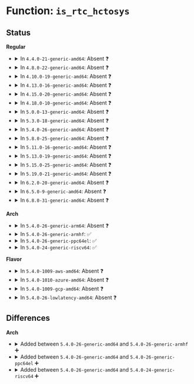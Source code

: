 # Function: <code>is_rtc_hctosys</code>

## Status
<b>Regular</b>
<ul>
<li>
<details>
<summary>In <code>4.4.0-21-generic-amd64</code>: Absent ❓</summary>

```json
{
  "name": "is_rtc_hctosys",
  "collision_type": "Unique Static",
  "inline_type": "Selective",
  "funcs": [
    {
      "addr": 18446744071585619984,
      "name": "is_rtc_hctosys",
      "external": false,
      "loc": "drivers/rtc/rtc-proc.c:24",
      "file": "drivers/rtc/rtc-proc.c",
      "inline": "not declared, inlined",
      "caller_inline": [],
      "caller_func": [
        "drivers/rtc/rtc-proc.c:rtc_proc_add_device",
        "drivers/rtc/rtc-proc.c:rtc_proc_del_device"
      ]
    }
  ],
  "symbols": [
    {
      "addr": 18446744071585619984,
      "name": "is_rtc_hctosys.isra.0",
      "section": ".text",
      "bind": "STB_LOCAL",
      "size": 111
    }
  ]
}
```
</details>
</li>
<li>
<details>
<summary>In <code>4.8.0-22-generic-amd64</code>: Absent ❓</summary>

```json
{
  "name": "is_rtc_hctosys",
  "collision_type": "Unique Static",
  "inline_type": "Selective",
  "funcs": [
    {
      "addr": 18446744071586015424,
      "name": "is_rtc_hctosys",
      "external": false,
      "loc": "drivers/rtc/rtc-proc.c:24",
      "file": "drivers/rtc/rtc-proc.c",
      "inline": "not declared, inlined",
      "caller_inline": [],
      "caller_func": [
        "drivers/rtc/rtc-proc.c:rtc_proc_del_device",
        "drivers/rtc/rtc-proc.c:rtc_proc_add_device"
      ]
    }
  ],
  "symbols": [
    {
      "addr": 18446744071586015424,
      "name": "is_rtc_hctosys.isra.0",
      "section": ".text",
      "bind": "STB_LOCAL",
      "size": 111
    }
  ]
}
```
</details>
</li>
<li>
<details>
<summary>In <code>4.10.0-19-generic-amd64</code>: Absent ❓</summary>

```json
{
  "name": "is_rtc_hctosys",
  "collision_type": "Unique Static",
  "inline_type": "Selective",
  "funcs": [
    {
      "addr": 18446744071586211232,
      "name": "is_rtc_hctosys",
      "external": false,
      "loc": "drivers/rtc/rtc-proc.c:24",
      "file": "drivers/rtc/rtc-proc.c",
      "inline": "not declared, inlined",
      "caller_inline": [],
      "caller_func": [
        "drivers/rtc/rtc-proc.c:rtc_proc_del_device",
        "drivers/rtc/rtc-proc.c:rtc_proc_add_device"
      ]
    }
  ],
  "symbols": [
    {
      "addr": 18446744071586211232,
      "name": "is_rtc_hctosys.isra.0",
      "section": ".text",
      "bind": "STB_LOCAL",
      "size": 111
    }
  ]
}
```
</details>
</li>
<li>
<details>
<summary>In <code>4.13.0-16-generic-amd64</code>: Absent ❓</summary>

```json
{
  "name": "is_rtc_hctosys",
  "collision_type": "Unique Static",
  "inline_type": "Selective",
  "funcs": [
    {
      "addr": 18446744071586300288,
      "name": "is_rtc_hctosys",
      "external": false,
      "loc": "drivers/rtc/rtc-proc.c:24",
      "file": "drivers/rtc/rtc-proc.c",
      "inline": "not declared, inlined",
      "caller_inline": [],
      "caller_func": [
        "drivers/rtc/rtc-proc.c:rtc_proc_del_device",
        "drivers/rtc/rtc-proc.c:rtc_proc_add_device"
      ]
    }
  ],
  "symbols": [
    {
      "addr": 18446744071586300288,
      "name": "is_rtc_hctosys.isra.0",
      "section": ".text",
      "bind": "STB_LOCAL",
      "size": 111
    }
  ]
}
```
</details>
</li>
<li>
<details>
<summary>In <code>4.15.0-20-generic-amd64</code>: Absent ❓</summary>

```json
{
  "name": "is_rtc_hctosys",
  "collision_type": "Unique Static",
  "inline_type": "Selective",
  "funcs": [
    {
      "addr": 18446744071586763776,
      "name": "is_rtc_hctosys",
      "external": false,
      "loc": "drivers/rtc/rtc-proc.c:24",
      "file": "drivers/rtc/rtc-proc.c",
      "inline": "not declared, inlined",
      "caller_inline": [],
      "caller_func": [
        "drivers/rtc/rtc-proc.c:rtc_proc_del_device",
        "drivers/rtc/rtc-proc.c:rtc_proc_add_device"
      ]
    }
  ],
  "symbols": [
    {
      "addr": 18446744071586763776,
      "name": "is_rtc_hctosys.isra.0",
      "section": ".text",
      "bind": "STB_LOCAL",
      "size": 111
    }
  ]
}
```
</details>
</li>
<li>
<details>
<summary>In <code>4.18.0-10-generic-amd64</code>: Absent ❓</summary>

```json
{
  "name": "is_rtc_hctosys",
  "collision_type": "Unique Static",
  "inline_type": "Selective",
  "funcs": [
    {
      "addr": 18446744071587035552,
      "name": "is_rtc_hctosys",
      "external": false,
      "loc": "drivers/rtc/rtc-proc.c:24",
      "file": "drivers/rtc/rtc-proc.c",
      "inline": "not declared, inlined",
      "caller_inline": [],
      "caller_func": [
        "drivers/rtc/rtc-proc.c:rtc_proc_del_device",
        "drivers/rtc/rtc-proc.c:rtc_proc_add_device"
      ]
    }
  ],
  "symbols": [
    {
      "addr": 18446744071587035552,
      "name": "is_rtc_hctosys.isra.0",
      "section": ".text",
      "bind": "STB_LOCAL",
      "size": 118
    }
  ]
}
```
</details>
</li>
<li>
<details>
<summary>In <code>5.0.0-13-generic-amd64</code>: Absent ❓</summary>

```json
{
  "name": "is_rtc_hctosys",
  "collision_type": "Unique Static",
  "inline_type": "Selective",
  "funcs": [
    {
      "addr": 18446744071587195232,
      "name": "is_rtc_hctosys",
      "external": false,
      "loc": "drivers/rtc/proc.c:24",
      "file": "drivers/rtc/proc.c",
      "inline": "not declared, inlined",
      "caller_inline": [],
      "caller_func": [
        "drivers/rtc/proc.c:rtc_proc_del_device",
        "drivers/rtc/proc.c:rtc_proc_add_device"
      ]
    }
  ],
  "symbols": [
    {
      "addr": 18446744071587195232,
      "name": "is_rtc_hctosys.isra.0",
      "section": ".text",
      "bind": "STB_LOCAL",
      "size": 118
    }
  ]
}
```
</details>
</li>
<li>
<details>
<summary>In <code>5.3.0-18-generic-amd64</code>: Absent ❓</summary>

```json
{
  "name": "is_rtc_hctosys",
  "collision_type": "Unique Static",
  "inline_type": "Selective",
  "funcs": [
    {
      "addr": 18446744071587460688,
      "name": "is_rtc_hctosys",
      "external": false,
      "loc": "drivers/rtc/proc.c:21",
      "file": "drivers/rtc/proc.c",
      "inline": "not declared, inlined",
      "caller_inline": [],
      "caller_func": [
        "drivers/rtc/proc.c:rtc_proc_del_device",
        "drivers/rtc/proc.c:rtc_proc_add_device"
      ]
    }
  ],
  "symbols": [
    {
      "addr": 18446744071587460688,
      "name": "is_rtc_hctosys.isra.0",
      "section": ".text",
      "bind": "STB_LOCAL",
      "size": 113
    }
  ]
}
```
</details>
</li>
<li>
<details>
<summary>In <code>5.4.0-26-generic-amd64</code>: Absent ❓</summary>

```json
{
  "name": "is_rtc_hctosys",
  "collision_type": "Unique Static",
  "inline_type": "Selective",
  "funcs": [
    {
      "addr": 18446744071587663808,
      "name": "is_rtc_hctosys",
      "external": false,
      "loc": "drivers/rtc/proc.c:21",
      "file": "drivers/rtc/proc.c",
      "inline": "not declared, inlined",
      "caller_inline": [],
      "caller_func": [
        "drivers/rtc/proc.c:rtc_proc_del_device",
        "drivers/rtc/proc.c:rtc_proc_add_device"
      ]
    }
  ],
  "symbols": [
    {
      "addr": 18446744071587663808,
      "name": "is_rtc_hctosys.isra.0",
      "section": ".text",
      "bind": "STB_LOCAL",
      "size": 113
    }
  ]
}
```
</details>
</li>
<li>
<details>
<summary>In <code>5.8.0-25-generic-amd64</code>: Absent ❓</summary>

```json
{
  "name": "is_rtc_hctosys",
  "collision_type": "Unique Static",
  "inline_type": "Full",
  "funcs": [
    {
      "addr": 18446744071588531438,
      "name": "is_rtc_hctosys",
      "external": false,
      "loc": "drivers/rtc/proc.c:21",
      "file": "drivers/rtc/proc.c",
      "inline": "not declared, inlined",
      "caller_inline": [
        "drivers/rtc/proc.c:rtc_proc_del_device",
        "drivers/rtc/proc.c:rtc_proc_add_device"
      ],
      "caller_func": []
    }
  ],
  "symbols": []
}
```
</details>
</li>
<li>
<details>
<summary>In <code>5.11.0-16-generic-amd64</code>: Absent ❓</summary>

```json
{
  "name": "is_rtc_hctosys",
  "collision_type": "Unique Static",
  "inline_type": "Full",
  "funcs": [
    {
      "addr": 18446744071588556030,
      "name": "is_rtc_hctosys",
      "external": false,
      "loc": "drivers/rtc/proc.c:21",
      "file": "drivers/rtc/proc.c",
      "inline": "not declared, inlined",
      "caller_inline": [
        "drivers/rtc/proc.c:rtc_proc_del_device",
        "drivers/rtc/proc.c:rtc_proc_add_device"
      ],
      "caller_func": []
    }
  ],
  "symbols": []
}
```
</details>
</li>
<li>
<details>
<summary>In <code>5.13.0-19-generic-amd64</code>: Absent ❓</summary>

```json
{
  "name": "is_rtc_hctosys",
  "collision_type": "Unique Static",
  "inline_type": "Full",
  "funcs": [
    {
      "addr": 18446744071588439326,
      "name": "is_rtc_hctosys",
      "external": false,
      "loc": "drivers/rtc/proc.c:21",
      "file": "drivers/rtc/proc.c",
      "inline": "not declared, inlined",
      "caller_inline": [
        "drivers/rtc/proc.c:rtc_proc_del_device",
        "drivers/rtc/proc.c:rtc_proc_add_device"
      ],
      "caller_func": []
    }
  ],
  "symbols": []
}
```
</details>
</li>
<li>
<details>
<summary>In <code>5.15.0-25-generic-amd64</code>: Absent ❓</summary>

```json
{
  "name": "is_rtc_hctosys",
  "collision_type": "Unique Static",
  "inline_type": "Full",
  "funcs": [
    {
      "addr": 18446744071589106782,
      "name": "is_rtc_hctosys",
      "external": false,
      "loc": "drivers/rtc/proc.c:21",
      "file": "drivers/rtc/proc.c",
      "inline": "not declared, inlined",
      "caller_inline": [
        "drivers/rtc/proc.c:rtc_proc_del_device",
        "drivers/rtc/proc.c:rtc_proc_add_device"
      ],
      "caller_func": []
    }
  ],
  "symbols": []
}
```
</details>
</li>
<li>
<details>
<summary>In <code>5.19.0-21-generic-amd64</code>: Absent ❓</summary>

```json
{
  "name": "is_rtc_hctosys",
  "collision_type": "Unique Static",
  "inline_type": "Full",
  "funcs": [
    {
      "addr": 18446744071590553390,
      "name": "is_rtc_hctosys",
      "external": false,
      "loc": "drivers/rtc/proc.c:21",
      "file": "drivers/rtc/proc.c",
      "inline": "not declared, inlined",
      "caller_inline": [
        "drivers/rtc/proc.c:rtc_proc_del_device",
        "drivers/rtc/proc.c:rtc_proc_add_device"
      ],
      "caller_func": []
    }
  ],
  "symbols": []
}
```
</details>
</li>
<li>
<details>
<summary>In <code>6.2.0-20-generic-amd64</code>: Absent ❓</summary>

```json
{
  "name": "is_rtc_hctosys",
  "collision_type": "Unique Static",
  "inline_type": "Full",
  "funcs": [
    {
      "addr": 18446744071592207342,
      "name": "is_rtc_hctosys",
      "external": false,
      "loc": "drivers/rtc/proc.c:21",
      "file": "drivers/rtc/proc.c",
      "inline": "not declared, inlined",
      "caller_inline": [
        "drivers/rtc/proc.c:rtc_proc_del_device",
        "drivers/rtc/proc.c:rtc_proc_add_device"
      ],
      "caller_func": []
    }
  ],
  "symbols": []
}
```
</details>
</li>
<li>
<details>
<summary>In <code>6.5.0-9-generic-amd64</code>: Absent ❓</summary>

```json
{
  "name": "is_rtc_hctosys",
  "collision_type": "Unique Static",
  "inline_type": "Full",
  "funcs": [
    {
      "addr": 18446744071592631550,
      "name": "is_rtc_hctosys",
      "external": false,
      "loc": "drivers/rtc/proc.c:21",
      "file": "drivers/rtc/proc.c",
      "inline": "not declared, inlined",
      "caller_inline": [
        "drivers/rtc/proc.c:rtc_proc_del_device",
        "drivers/rtc/proc.c:rtc_proc_add_device"
      ],
      "caller_func": []
    }
  ],
  "symbols": []
}
```
</details>
</li>
<li>
<details>
<summary>In <code>6.8.0-31-generic-amd64</code>: Absent ❓</summary>

```json
{
  "name": "is_rtc_hctosys",
  "collision_type": "Unique Static",
  "inline_type": "Full",
  "funcs": [
    {
      "addr": 18446744071593376366,
      "name": "is_rtc_hctosys",
      "external": false,
      "loc": "drivers/rtc/proc.c:21",
      "file": "drivers/rtc/proc.c",
      "inline": "not declared, inlined",
      "caller_inline": [
        "drivers/rtc/proc.c:rtc_proc_del_device",
        "drivers/rtc/proc.c:rtc_proc_add_device"
      ],
      "caller_func": []
    }
  ],
  "symbols": []
}
```
</details>
</li>
</ul>
<b>Arch</b>
<ul>
<li>
<details>
<summary>In <code>5.4.0-26-generic-arm64</code>: Absent ❓</summary>

```json
{
  "name": "is_rtc_hctosys",
  "collision_type": "Unique Static",
  "inline_type": "Selective",
  "funcs": [
    {
      "addr": 18446603336500819688,
      "name": "is_rtc_hctosys",
      "external": false,
      "loc": "drivers/rtc/proc.c:21",
      "file": "drivers/rtc/proc.c",
      "inline": "not declared, inlined",
      "caller_inline": [],
      "caller_func": [
        "drivers/rtc/proc.c:rtc_proc_del_device",
        "drivers/rtc/proc.c:rtc_proc_add_device"
      ]
    }
  ],
  "symbols": [
    {
      "addr": 18446603336500819688,
      "name": "is_rtc_hctosys.isra.0",
      "section": ".text",
      "bind": "STB_LOCAL",
      "size": 156
    }
  ]
}
```
</details>
</li>
<li>
<details>
<summary>In <code>5.4.0-26-generic-armhf</code>: ✅</summary>

```c
bool is_rtc_hctosys(struct rtc_device * rtc)
```

```json
{
  "name": "is_rtc_hctosys",
  "collision_type": "Unique Static",
  "inline_type": "No",
  "funcs": [
    {
      "addr": 3233324364,
      "name": "is_rtc_hctosys",
      "external": false,
      "loc": "drivers/rtc/proc.c:21",
      "file": "drivers/rtc/proc.c",
      "inline": "seen, unknown",
      "caller_inline": [],
      "caller_func": [
        "drivers/rtc/proc.c:rtc_proc_del_device",
        "drivers/rtc/proc.c:rtc_proc_add_device"
      ]
    }
  ],
  "symbols": [
    {
      "addr": 3233324364,
      "name": "is_rtc_hctosys",
      "section": ".text",
      "bind": "STB_LOCAL",
      "size": 172
    }
  ]
}
```
</details>
</li>
<li>
<details>
<summary>In <code>5.4.0-26-generic-ppc64el</code>: ✅</summary>

```c
bool is_rtc_hctosys(struct rtc_device * rtc)
```

```json
{
  "name": "is_rtc_hctosys",
  "collision_type": "Unique Static",
  "inline_type": "No",
  "funcs": [
    {
      "addr": 13835058055294277424,
      "name": "is_rtc_hctosys",
      "external": false,
      "loc": "drivers/rtc/proc.c:21",
      "file": "drivers/rtc/proc.c",
      "inline": "seen, unknown",
      "caller_inline": [],
      "caller_func": [
        "drivers/rtc/proc.c:rtc_proc_del_device",
        "drivers/rtc/proc.c:rtc_proc_add_device"
      ]
    }
  ],
  "symbols": [
    {
      "addr": 13835058055294277424,
      "name": "is_rtc_hctosys",
      "section": ".text",
      "bind": "STB_LOCAL",
      "size": 184
    }
  ]
}
```
</details>
</li>
<li>
<details>
<summary>In <code>5.4.0-24-generic-riscv64</code>: ✅</summary>

```c
bool is_rtc_hctosys(struct rtc_device * rtc)
```

```json
{
  "name": "is_rtc_hctosys",
  "collision_type": "Unique Static",
  "inline_type": "No",
  "funcs": [
    {
      "addr": 18446743936277635644,
      "name": "is_rtc_hctosys",
      "external": false,
      "loc": "drivers/rtc/proc.c:21",
      "file": "drivers/rtc/proc.c",
      "inline": "seen, unknown",
      "caller_inline": [],
      "caller_func": [
        "drivers/rtc/proc.c:rtc_proc_del_device",
        "drivers/rtc/proc.c:rtc_proc_add_device"
      ]
    }
  ],
  "symbols": [
    {
      "addr": 18446743936277635644,
      "name": "is_rtc_hctosys",
      "section": ".text",
      "bind": "STB_LOCAL",
      "size": 112
    }
  ]
}
```
</details>
</li>
</ul>
<b>Flavor</b>
<ul>
<li>
<details>
<summary>In <code>5.4.0-1009-aws-amd64</code>: Absent ❓</summary>

```json
{
  "name": "is_rtc_hctosys",
  "collision_type": "Unique Static",
  "inline_type": "Selective",
  "funcs": [
    {
      "addr": 18446744071587347568,
      "name": "is_rtc_hctosys",
      "external": false,
      "loc": "drivers/rtc/proc.c:21",
      "file": "drivers/rtc/proc.c",
      "inline": "not declared, inlined",
      "caller_inline": [],
      "caller_func": [
        "drivers/rtc/proc.c:rtc_proc_del_device",
        "drivers/rtc/proc.c:rtc_proc_add_device"
      ]
    }
  ],
  "symbols": [
    {
      "addr": 18446744071587347568,
      "name": "is_rtc_hctosys.isra.0",
      "section": ".text",
      "bind": "STB_LOCAL",
      "size": 113
    }
  ]
}
```
</details>
</li>
<li>
<details>
<summary>In <code>5.4.0-1010-azure-amd64</code>: Absent ❓</summary>

```json
{
  "name": "is_rtc_hctosys",
  "collision_type": "Unique Static",
  "inline_type": "Selective",
  "funcs": [
    {
      "addr": 18446744071587115872,
      "name": "is_rtc_hctosys",
      "external": false,
      "loc": "drivers/rtc/proc.c:21",
      "file": "drivers/rtc/proc.c",
      "inline": "not declared, inlined",
      "caller_inline": [],
      "caller_func": [
        "drivers/rtc/proc.c:rtc_proc_del_device",
        "drivers/rtc/proc.c:rtc_proc_add_device"
      ]
    }
  ],
  "symbols": [
    {
      "addr": 18446744071587115872,
      "name": "is_rtc_hctosys.isra.0",
      "section": ".text",
      "bind": "STB_LOCAL",
      "size": 113
    }
  ]
}
```
</details>
</li>
<li>
<details>
<summary>In <code>5.4.0-1009-gcp-amd64</code>: Absent ❓</summary>

```json
{
  "name": "is_rtc_hctosys",
  "collision_type": "Unique Static",
  "inline_type": "Selective",
  "funcs": [
    {
      "addr": 18446744071587615056,
      "name": "is_rtc_hctosys",
      "external": false,
      "loc": "drivers/rtc/proc.c:21",
      "file": "drivers/rtc/proc.c",
      "inline": "not declared, inlined",
      "caller_inline": [],
      "caller_func": [
        "drivers/rtc/proc.c:rtc_proc_del_device",
        "drivers/rtc/proc.c:rtc_proc_add_device"
      ]
    }
  ],
  "symbols": [
    {
      "addr": 18446744071587615056,
      "name": "is_rtc_hctosys.isra.0",
      "section": ".text",
      "bind": "STB_LOCAL",
      "size": 113
    }
  ]
}
```
</details>
</li>
<li>
<details>
<summary>In <code>5.4.0-26-lowlatency-amd64</code>: Absent ❓</summary>

```json
{
  "name": "is_rtc_hctosys",
  "collision_type": "Unique Static",
  "inline_type": "Selective",
  "funcs": [
    {
      "addr": 18446744071587726272,
      "name": "is_rtc_hctosys",
      "external": false,
      "loc": "drivers/rtc/proc.c:21",
      "file": "drivers/rtc/proc.c",
      "inline": "not declared, inlined",
      "caller_inline": [],
      "caller_func": [
        "drivers/rtc/proc.c:rtc_proc_del_device",
        "drivers/rtc/proc.c:rtc_proc_add_device"
      ]
    }
  ],
  "symbols": [
    {
      "addr": 18446744071587726272,
      "name": "is_rtc_hctosys.isra.0",
      "section": ".text",
      "bind": "STB_LOCAL",
      "size": 113
    }
  ]
}
```
</details>
</li>
</ul>

## Differences
<b>Arch</b>
<ul>
<li>
<details>
<summary>Added between <code>5.4.0-26-generic-amd64</code> and <code>5.4.0-26-generic-armhf</code> ➕</summary>

```c
bool is_rtc_hctosys(struct rtc_device * rtc)
```
</details>
</li>
<li>
<details>
<summary>Added between <code>5.4.0-26-generic-amd64</code> and <code>5.4.0-26-generic-ppc64el</code> ➕</summary>

```c
bool is_rtc_hctosys(struct rtc_device * rtc)
```
</details>
</li>
<li>
<details>
<summary>Added between <code>5.4.0-26-generic-amd64</code> and <code>5.4.0-24-generic-riscv64</code> ➕</summary>

```c
bool is_rtc_hctosys(struct rtc_device * rtc)
```
</details>
</li>
</ul>
